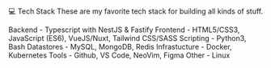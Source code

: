 💻 Tech Stack
These are my favorite tech stack for building all kinds of stuff.

Backend - Typescript with NestJS & Fastify
Frontend - HTML5/CSS3, JavaScript (ES6), VueJS/Nuxt, Tailwind CSS/SASS
Scripting - Python3, Bash
Datastores - MySQL, MongoDB, Redis
Infrastucture - Docker, Kubernetes
Tools - Github, VS Code, NeoVim, Figma
Other - Linux
